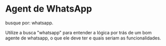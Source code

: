# Agent de WhatsApp
busque por: whatsapp.

Utilize a busca "whatsapp" para entender a lógica por trás de um bom agente de whatsapp, o que ele deve ter e quais seriam as funcionalidades.

